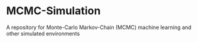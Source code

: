 # MCMC-Simulation
A repository for Monte-Carlo Markov-Chain (MCMC) machine learning and other simulated environments
